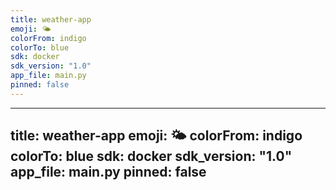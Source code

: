 ```yaml
---
title: weather-app
emoji: 🌤️
colorFrom: indigo
colorTo: blue
sdk: docker
sdk_version: "1.0"
app_file: main.py
pinned: false
---
```

---
title: weather-app
emoji: 🌤️
colorFrom: indigo
colorTo: blue
sdk: docker
sdk_version: "1.0"
app_file: main.py
pinned: false
---
